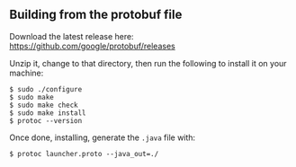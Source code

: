 ## Building from the protobuf file

Download the latest release here: https://github.com/google/protobuf/releases

Unzip it, change to that directory, then run the following to install it on your machine:

```
$ sudo ./configure
$ sudo make
$ sudo make check
$ sudo make install
$ protoc --version
```

Once done, installing, generate the `.java` file with:

```
$ protoc launcher.proto --java_out=./
```
